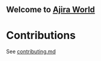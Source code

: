 ## Welcome to [Ajira World](https://ajira-world.github.io)

# Contributions

See [contributing.md](https://github.com/ajira-world/ajira-world.github.io/blob/master/contributing.md)